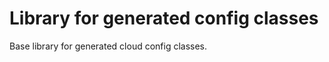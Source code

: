 <!-- Copyright Yahoo. Licensed under the terms of the Apache 2.0 license. See LICENSE in the project root. -->
# Library for generated config classes

Base library for generated cloud config classes.

